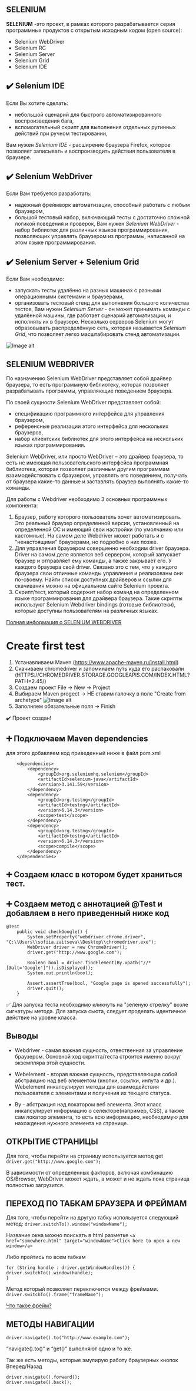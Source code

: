 SELENIUM
---------

**SELENIUM** -это проект, в рамках которого разрабатывается серия программных
продуктов с открытым исходным кодом (open source):

+ Selenium WebDriver
+ Selenium RC
+ Selenium Server
+ Selenium Grid
+ Selenium IDE

:heavy_check_mark: Selenium IDE
------------
Если Вы хотите сделать:
+ небольшой сценарий для быстрого автоматизированного воспроизведения бага,
+ вспомогательный скрипт для выполнения отдельных рутинных действий при ручном тестировании,

Вам нужен *Selenium IDE* - расширение браузера Firefox, которое позволяет записывать и воспроизводить действия пользователя в браузере.

:heavy_check_mark: Selenium WebDriver
------------

Если Вам требуется разработать:
+ надежный фреймворк автоматизации, способный работать с любым браузером,
+ большой тестовый набор, включающий тесты с достаточно сложной логикой поведения и проверок,
Вам нужен *Selenium WebDriver* - набор библиотек для различных языков программирования, позволяющих управлять браузером из программы, написанной на этом языке программирования.

:heavy_check_mark: Selenium Server + Selenium Grid
------------

Если Вам необходимо:
+ запускать тесты удалённо на разных машинах с разными операционными системами и браузерами,
+ организовать тестовый стенд для выполнения большого количества тестов,
Вам нужен *Selenium Server* - он может принимать команды с удалённой машины, где работает сценарий автоматизации, и исполнять их в браузере. Несколько серверов Selenium могут образовывать распределённую сеть, которая называется *Selenium Grid*, что позволяет легко масштабировать стенд автоматизации.

![Image alt](https://github.com/SofiiaZ/A-LEVEL/blob/master/WEB-AUTOMATION/Selenium.bmp)   

SELENIUM WEBDRIVER
---------------

По назначению Selenium WebDriver представляет собой драйвер браузера, то есть программную библиотеку, которая позволяет разрабатывать программы, управляющие поведением браузера.

По своей сущности Selenium WebDriver представляет собой:
+ спецификацию программного интерфейса для управления браузером,
+ референсные реализации этого интерфейса для нескольких браузеров,
+ набор клиентских библиотек для этого интерфейса на нескольких языках программирования.

Selenium WebDriver, или просто WebDriver – это драйвер браузера, то есть не имеющая пользовательского интерфейса программная библиотека, которая позволяет различным другим программам взаимодействовать с браузером, управлять его поведением, получать от браузера какие-то данные и заставлять браузер выполнять какие-то команды.

Для работы с Webdriver необходимо 3 основных программных компонента:
1. Браузер, работу которого пользователь хочет автоматизировать. Это реальный браузер определенной версии, установленный на определенной ОС и имеющий свои настройки (по умолчанию или кастомные). На самом деле Webdriver может работать и с "ненастоящими" браузерами, но подробно о них позже.
2. Для управления браузером совершенно необходим driver браузера. Driver на самом деле является веб сервером, который запускает браузер и отправляет ему команды, а также закрывает его. У каждого браузера свой driver. Связано это с тем, что у каждого браузера свои отличные команды управления и реализованы они по-своему. Найти список доступных драйверов и ссылки для скачивания можно на официальном сайте Selenium проекта.
3. Скрипт/тест, который содержит набор команд на определенном языке программирования для драйвера браузера. Такие скрипты используют Selenium Webdriver bindings (готовые библиотеки), которые доступны пользователям на различных языках.

[Полная информация о SELENIUM WEBDRIVER](https://www.seleniumhq.org/projects/webdriver/)

Create first test
======

1. Устанавливаем Maven (https://www.apache-maven.ru/install.html)
2. Скачиваем chromedriver и запоминаем путь куда его распаковали (HTTPS://CHROMEDRIVER.STORAGE.GOOGLEAPIS.COM/INDEX.HTML?PATH=2.45/)
3. Создаем проект File -> New -> Project
4. Выбираем Maven progect -> НЕ ставим галочку в поле "Create from archetype"
![Image alt](https://github.com/SofiiaZ/A-LEVEL/blob/master/WEB-AUTOMATION/Maven.bmp)
5. Заполняем обязательные поля -> Finish
 
:heavy_check_mark: Проект создан!

:heavy_plus_sign: Подключаем Maven dependencies
--------

для этого добавляем код приведенный ниже в файл pom.xml

```
    <dependencies>
        <dependency>
            <groupId>org.seleniumhq.selenium</groupId>
            <artifactId>selenium-java</artifactId>
            <version>3.141.59</version>
        </dependency>
        <dependency>
            <groupId>org.testng</groupId>
            <artifactId>testng</artifactId>
            <version>6.14.3</version>
            <scope>test</scope>
        </dependency>
        <dependency>
            <groupId>org.testng</groupId>
            <artifactId>testng</artifactId>
            <version>6.14.3</version>
            <scope>compile</scope>
        </dependency>
    </dependencies>
```

:heavy_plus_sign: Создаем класс в котором будет храниться тест.
--------

:heavy_plus_sign: Создаем метод с аннотацией \@Test и добавляем в него приведенный ниже код
--------

```
@Test
    public void checkGoogle() {
        System.setProperty("webdriver.chrome.driver", "C:\\Users\\sofiia.zaitseva\\Desktop\\chromedriver.exe");
        WebDriver driver = new ChromeDriver();
        driver.get("http://www.google.com");

        Boolean bool = driver.findElement(By.xpath("//*[@alt='Google']")).isDisplayed();
        System.out.println(bool);

        Assert.assertTrue(bool, "Google page is opened successfully");
        driver.quit();
    }
```
    
:white_check_mark: Для запуска теста необходимо кликнуть на "зеленую стрелку" возле сигнатуры метода. Для запуска сьюта, следует проделать идентичное действие на уровне класса.

Выводы
--------

+ Webdriver - самая важная сущность, отвественная за управление браузером. Основной ход скрипта/теста строится именно вокруг экземпляра этой сущности.

+ Webelement - вторая важная сущность, представляющая собой абстракцию над веб элементом (кнопки, ссылки, инпута и др.). Webelement инкапсулирует методы для взаимодействия пользователя с элементами и получения их текщего статуса.

+ By - абстракция над локатором веб элемента. Этот класс инкапсулирует информацию о селекторе(например, CSS), а также сам локатор элемента, то есть всю информацию, необходимую для нахождения нужного элемента на странице.   

ОТКРЫТИЕ СТРАНИЦЫ
-----

Для того, чтобы перейти на страницу используется метод get
```driver.get("http://www.google.com");```

В зависимости от определенных факторов, включая комбинацию OS/Browser, WebDriver может ждать, а может и не ждать пока страница полностью загрузится.

ПЕРЕХОД ПО ТАБКАМ БРАУЗЕРА И ФРЕЙМАМ
-------

Для того, чтобы перейти на другую табку используется следующий метод:
```driver.switchTo().window("windowName");```

Название окна можно поискать в html разметке
```<a href="somewhere.html" target="windowName">Click here to open a new window</a>```

Либо пройтись по всем табкам

```
for (String handle : driver.getWindowHandles()) {
driver.switchTo().window(handle);
}
```

Метод который позволяет переключится между фреймами.
```driver.switchTo().frame("frameName");```

[Что такое фрейм?](http://htmlbook.ru/samhtml/freymy)

МЕТОДЫ НАВИГАЦИИ
-------

```driver.navigate().to("http://www.example.com");```

“navigate().to()” и “get()” выполняют одно и то же.

Так же есть методы, которые эмулирую работу браузерных кнопок
Вперед/Назад

```
driver.navigate().forward();
driver.navigate().back();
```
